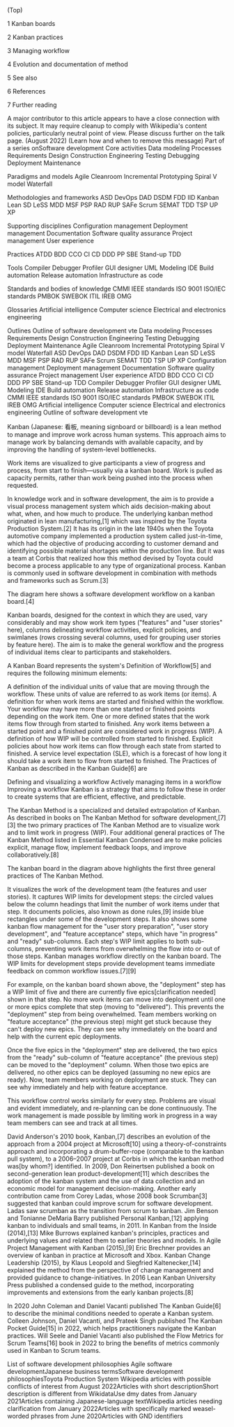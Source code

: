 


(Top)





1
Kanban boards








2
Kanban practices








3
Managing workflow








4
Evolution and documentation of method








5
See also








6
References








7
Further reading




















 A major contributor to this article appears to have a close connection with its subject. It may require cleanup to comply with Wikipedia's content policies, particularly neutral point of view. Please discuss further on the talk page. (August 2022) (Learn how and when to remove this message)
Part of a series onSoftware development
Core activities
Data modeling
Processes
Requirements
Design
Construction
Engineering
Testing
Debugging
Deployment
Maintenance

Paradigms and models
Agile
Cleanroom
Incremental
Prototyping
Spiral
V model
Waterfall

Methodologies and frameworks
ASD
DevOps
DAD
DSDM
FDD
IID
Kanban
Lean SD
LeSS
MDD
MSF
PSP
RAD
RUP
SAFe
Scrum
SEMAT
TDD
TSP
UP
XP

Supporting disciplines
Configuration management
 Deployment management
Documentation
Software quality assurance
Project management
User experience

Practices
ATDD
BDD
CCO
CI
CD
DDD
PP
SBE
Stand-up
TDD

Tools
Compiler
Debugger
Profiler
GUI designer
UML Modeling
IDE
Build automation
Release automation
Infrastructure as code

Standards and bodies of knowledge
CMMI
IEEE standards
ISO 9001
ISO/IEC standards
PMBOK
SWEBOK
ITIL
IREB
OMG

Glossaries
Artificial intelligence
Computer science
Electrical and electronics engineering

Outlines
Outline of software development
vte
Data modeling
Processes
Requirements
Design
Construction
Engineering
Testing
Debugging
Deployment
Maintenance
Agile
Cleanroom
Incremental
Prototyping
Spiral
V model
Waterfall
ASD
DevOps
DAD
DSDM
FDD
IID
Kanban
Lean SD
LeSS
MDD
MSF
PSP
RAD
RUP
SAFe
Scrum
SEMAT
TDD
TSP
UP
XP
Configuration management
 Deployment management
Documentation
Software quality assurance
Project management
User experience
ATDD
BDD
CCO
CI
CD
DDD
PP
SBE
Stand-up
TDD
Compiler
Debugger
Profiler
GUI designer
UML Modeling
IDE
Build automation
Release automation
Infrastructure as code
CMMI
IEEE standards
ISO 9001
ISO/IEC standards
PMBOK
SWEBOK
ITIL
IREB
OMG
Artificial intelligence
Computer science
Electrical and electronics engineering
Outline of software development
vte

Kanban (Japanese: 看板, meaning signboard or billboard) is a lean method to manage and improve work across human systems. This approach aims to manage work by balancing demands with available capacity, and by improving the handling of system-level bottlenecks. 

Work items are visualized to give participants a view of progress and process, from start to finish—usually via a kanban board. Work is pulled as capacity permits, rather than work being pushed into the process when requested.

In knowledge work and in software development, the aim is to provide a visual process management system which aids decision-making about what, when, and how much to produce. The underlying kanban method originated in lean manufacturing,[1] which was inspired by the Toyota Production System.[2] It has its origin in the late 1940s when the Toyota automotive company implemented a production system called just-in-time, which had the objective of producing according to customer demand and identifying possible material shortages within the production line. But it was a team at Corbis that realized how this method devised by Toyota could become a process applicable to any type of organizational process. Kanban is commonly used in software development in combination with methods and frameworks such as Scrum.[3]

The diagram here shows a software development workflow on a kanban board.[4]

Kanban boards, designed for the context in which they are used, vary considerably and may show work item types ("features" and "user stories" here), columns delineating workflow activities, explicit policies, and swimlanes (rows crossing several columns, used for grouping user stories by feature here). The aim is to make the general workflow and the progress of individual items clear to participants and stakeholders.

A Kanban Board represents the system's Definition of Workflow[5] and requires the following minimum elements:

A definition of the individual units of value that are moving through the workflow. These units of value are referred to as work items (or items).
A definition for when work items are started and finished within the workflow. Your workflow may have more than one started or finished points depending on the work item.
One or more defined states that the work items flow through from started to finished. Any work items between a started point and a finished point are considered work in progress (WIP).
A definition of how WIP will be controlled from started to finished.
Explicit policies about how work items can flow through each state from started to finished.
A service level expectation (SLE), which is a forecast of how long it should take a work item to flow from started to finished.
The Practices of Kanban as described in the Kanban Guide[6] are 

Defining and visualizing a workflow
Actively managing items in a workflow
Improving a workflow
Kanban is a strategy that aims to follow these in order to create systems that are efficient, effective, and predictable.

The Kanban Method is a specialized and detailed extrapolation of Kanban. As described in books on The Kanban Method for software development,[7][3] the two primary practices of The Kanban Method are to visualize work and to limit work in progress (WIP). Four additional general practices of The Kanban Method listed in Essential Kanban Condensed are to make policies explicit, manage flow, implement feedback loops, and improve collaboratively.[8]

The kanban board in the diagram above highlights the first three general practices of The Kanban Method.

It visualizes the work of the development team (the features and user stories).
It captures WIP limits for development steps: the circled values below the column headings that limit the number of work items under that step.
It documents policies, also known as done rules,[9] inside blue rectangles under some of the development steps.
It also shows some kanban flow management for the "user story preparation", "user story development", and "feature acceptance" steps, which have "in progress" and "ready" sub-columns. Each step's WIP limit applies to both sub-columns, preventing work items from overwhelming the flow into or out of those steps.
Kanban manages workflow directly on the kanban board. The WIP limits for development steps provide development teams immediate feedback on common workflow issues.[7][9]

For example, on the kanban board shown above, the "deployment" step has a WIP limit of five and there are currently five epics[clarification needed] shown in that step. No more work items can move into deployment until one or more epics complete that step (moving to "delivered"). This prevents the "deployment" step from being overwhelmed. Team members working on "feature acceptance" (the previous step) might get stuck because they can't deploy new epics. They can see why immediately on the board and help with the current epic deployments.

Once the five epics in the "deployment" step are delivered, the two epics from the "ready" sub-column of "feature acceptance" (the previous step) can be moved to the "deployment" column. When those two epics are delivered, no other epics can be deployed (assuming no new epics are ready). Now, team members working on deployment are stuck. They can see why immediately and help with feature acceptance.

This workflow control works similarly for every step. Problems are visual and evident immediately, and re-planning can be done continuously. The work management is made possible by limiting work in progress in a way team members can see and track at all times.

David Anderson's 2010 book, Kanban,[7] describes an evolution of the approach from a 2004 project at Microsoft[10] using a theory-of-constraints approach and incorporating a drum-buffer-rope (comparable to the kanban pull system), to a 2006–2007 project at Corbis in which the kanban method was[by whom?] identified. In 2009, Don Reinertsen published a book on second-generation lean product-development[11] which describes the adoption of the kanban system and the use of data collection and an economic model for management decision-making. Another early contribution came from Corey Ladas, whose 2008 book Scrumban[3] suggested that kanban could improve scrum for software development. Ladas saw scrumban as the transition from scrum to kanban. Jim Benson and Tonianne DeMaria Barry published Personal Kanban,[12] applying kanban to individuals and small teams, in 2011. In Kanban from the Inside (2014),[13] Mike Burrows explained kanban's principles, practices and underlying values and related them to earlier theories and models. In Agile Project Management with Kanban (2015),[9] Eric Brechner provides an overview of kanban in practice at Microsoft and Xbox. Kanban Change Leadership (2015), by Klaus Leopold and Siegfried Kaltenecker,[14] explained the method from the perspective of change management and provided guidance to change-initiatives. In 2016 Lean Kanban University Press published a condensed guide to the method, incorporating improvements and extensions from the early kanban projects.[8]

In 2020 John Coleman and Daniel Vacanti published The Kanban Guide[6] to describe the minimal conditions needed to operate a Kanban system. Colleen Johnson, Daniel Vacanti, and Prateek Singh published The Kanban Pocket Guide[15] in 2022, which helps practitioners navigate the Kanban practices. Will Seele and Daniel Vacanti also published the Flow Metrics for Scrum Teams[16] book in 2022 to bring the benefits of metrics commonly used in Kanban to Scrum teams.

List of software development philosophies
Agile software developmentJapanese business termsSoftware development philosophiesToyota Production System
Wikipedia articles with possible conflicts of interest from August 2022Articles with short descriptionShort description is different from WikidataUse dmy dates from January 2021Articles containing Japanese-language textWikipedia articles needing clarification from January 2022Articles with specifically marked weasel-worded phrases from June 2020Articles with GND identifiers




